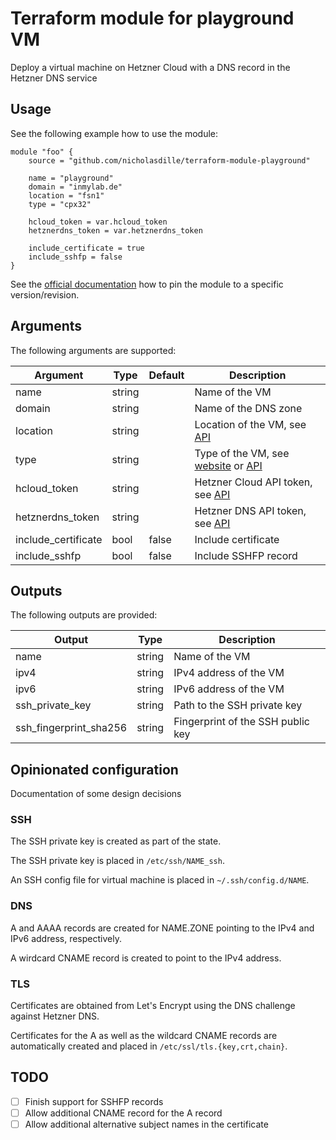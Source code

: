 # Terraform module for playground VM

Deploy a virtual machine on Hetzner Cloud with a DNS record in the Hetzner DNS service

## Usage

See the following example how to use the module:

```hcl
module "foo" {
    source = "github.com/nicholasdille/terraform-module-playground"

    name = "playground"
    domain = "inmylab.de"
    location = "fsn1"
    type = "cpx32"

    hcloud_token = var.hcloud_token
    hetznerdns_token = var.hetznerdns_token

    include_certificate = true
    include_sshfp = false
}
```

See the [official documentation](https://developer.hashicorp.com/terraform/language/modules/sources#selecting-a-revision) how to pin the module to a specific version/revision.

## Arguments

The following arguments are supported:

| Argument            | Type   | Default | Description             |
| ------------------- | ------ | ------- | ----------------------- |
| name                | string |         | Name of the VM          |
| domain              | string |         | Name of the DNS zone    |
| location            | string |         | Location of the VM, see [API](https://docs.hetzner.cloud/#locations) |
| type                | string |         | Type of the VM, see [website](https://www.hetzner.com/de/cloud/) or [API](https://docs.hetzner.cloud/#server-types) |
| hcloud_token        | string |         | Hetzner Cloud API token, see [API](https://docs.hetzner.cloud/#authentication) |
| hetznerdns_token    | string |         | Hetzner DNS API token, see [API](https://dns.hetzner.com/api-docs) |
| include_certificate | bool   | false   | Include certificate     |
| include_sshfp       | bool   | false   | Include SSHFP record    |

## Outputs

The following outputs are provided:

| Output                 | Type   | Description                       |
| ---------------------- | ------ | --------------------------------- |
| name                   | string | Name of the VM                    |
| ipv4                   | string | IPv4 address of the VM            |
| ipv6                   | string | IPv6 address of the VM            |
| ssh_private_key        | string | Path to the SSH private key       |
| ssh_fingerprint_sha256 | string | Fingerprint of the SSH public key |

## Opinionated configuration

Documentation of some design decisions

### SSH

The SSH private key is created as part of the state.

The SSH private key is placed in `/etc/ssh/NAME_ssh`.

An SSH config file for virtual machine is placed in `~/.ssh/config.d/NAME`.

### DNS

A and AAAA records are created for NAME.ZONE pointing to the IPv4 and IPv6 address, respectively.

A wirdcard CNAME record is created to point to the IPv4 address.

### TLS

Certificates are obtained from Let's Encrypt using the DNS challenge against Hetzner DNS.

Certificates for the A as well as the wildcard CNAME records are automatically created and placed in `/etc/ssl/tls.{key,crt,chain}`.

## TODO

- [ ] Finish support for SSHFP records
- [ ] Allow additional CNAME record for the A record
- [ ] Allow additional alternative subject names in the certificate
